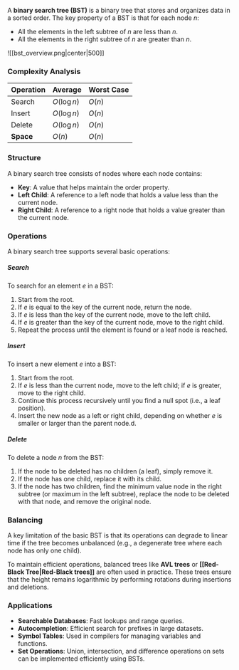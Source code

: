 A **binary search tree (BST)** is a binary tree that stores and organizes data in a sorted order. The key property of a BST is that for each node $n$:

- All the elements in the left subtree of $n$ are less than $n$.
- All the elements in the right subtree of $n$ are greater than $n$.

![[bst_overview.png|center|500]]

### Complexity Analysis

| Operation | Average     | Worst Case |
| --------- | ----------- | ---------- |
| Search    | $O(\log n)$  | $O(n)$     | 
| Insert    | $O(\log n)$  | $O(n)$     |
| Delete    | $O(\log n)$  | $O(n)$     |
| **Space** | $O(n)$      | $O(n)$     |

### Structure

A binary search tree consists of nodes where each node contains:

- **Key**: A value that helps maintain the order property.
- **Left Child**: A reference to a left node that holds a value less than the current node.
- **Right Child**: A reference to a right node that holds a value greater than the current node.

### Operations

A binary search tree supports several basic operations:

##### Search

To search for an element $e$ in a BST:

1. Start from the root.
2. If $e$ is equal to the key of the current node, return the node.
3. If $e$ is less than the key of the current node, move to the left child.
4. If $e$ is greater than the key of the current node, move to the right child.
5. Repeat the process until the element is found or a leaf node is reached.

##### Insert

To insert a new element $e$ into a BST:

1. Start from the root.
2. If $e$ is less than the current node, move to the left child; if $e$ is greater, move to the right child.
3. Continue this process recursively until you find a null spot (i.e., a leaf position).
4. Insert the new node as a left or right child, depending on whether $e$ is smaller or larger than the parent node.d.

##### Delete

To delete a node $n$ from the BST:

1. If the node to be deleted has no children (a leaf), simply remove it.
2. If the node has one child, replace it with its child.
3. If the node has two children, find the minimum value node in the right subtree (or maximum in the left subtree), replace the node to be deleted with that node, and remove the original node.

### Balancing

A key limitation of the basic BST is that its operations can degrade to linear time if the tree becomes unbalanced (e.g., a degenerate tree where each node has only one child). 

To maintain efficient operations, balanced trees like **AVL trees** or **[[Red-Black Tree|Red-Black trees]]** are often used in practice. These trees ensure that the height remains logarithmic by performing rotations during insertions and deletions.

### Applications

- **Searchable Databases**: Fast lookups and range queries.
- **Autocompletion**: Efficient search for prefixes in large datasets.
- **Symbol Tables**: Used in compilers for managing variables and functions.
- **Set Operations**: Union, intersection, and difference operations on sets can be implemented efficiently using BSTs.